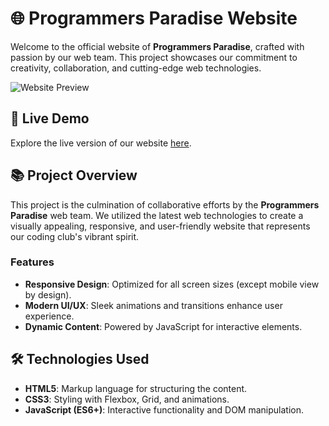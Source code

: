 # 🌐 Programmers Paradise Website

Welcome to the official website of **Programmers Paradise**, crafted with passion by our web team. This project showcases our commitment to creativity, collaboration, and cutting-edge web technologies.

![Website Preview](https://your-image-link.com) <!-- Add a link to an image or GIF showcasing the website -->

## 🚀 Live Demo
Explore the live version of our website [here](https://your-live-demo-link.com).

## 📚 Project Overview

This project is the culmination of collaborative efforts by the **Programmers Paradise** web team. We utilized the latest web technologies to create a visually appealing, responsive, and user-friendly website that represents our coding club's vibrant spirit.

### Features
- **Responsive Design**: Optimized for all screen sizes (except mobile view by design).
- **Modern UI/UX**: Sleek animations and transitions enhance user experience.
- **Dynamic Content**: Powered by JavaScript for interactive elements.

## 🛠️ Technologies Used
- **HTML5**: Markup language for structuring the content.
- **CSS3**: Styling with Flexbox, Grid, and animations.
- **JavaScript (ES6+)**: Interactive functionality and DOM manipulation.


